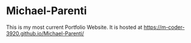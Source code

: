 # Michael-Parenti
This is my most current Portfolio Website.
It is hosted at https://m-coder-3920.github.io/Michael-Parenti/
